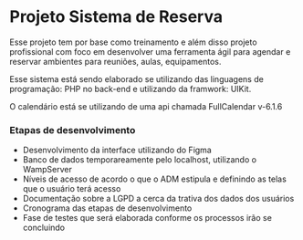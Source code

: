 # Projeto Sistema de Reserva

Esse projeto tem por base como treinamento e além disso projeto profissional com foco em desenvolver uma ferramenta ágil para agendar e reservar ambientes para reuniões, aulas, equipamentos.

Esse sistema está sendo elaborado se utilizando das linguagens de programação: PHP no back-end e utilizando da framwork: UIKit.

O calendário está se utilizando de uma api chamada FullCalendar v-6.1.6

### Etapas de desenvolvimento
  - Desenvolvimento da interface utilizando do Figma
  - Banco de dados temporareamente pelo localhost, utilizando o WampServer
  - Níveis de acesso de acordo o que o ADM estipula e definindo as telas que o usuário terá acesso
  - Documentação sobre a LGPD a cerca da trativa dos dados dos usuários
  - Cronograma das etapas de desenvolvimento
  - Fase de testes que será elaborada conforme os processos irão se concluindo
